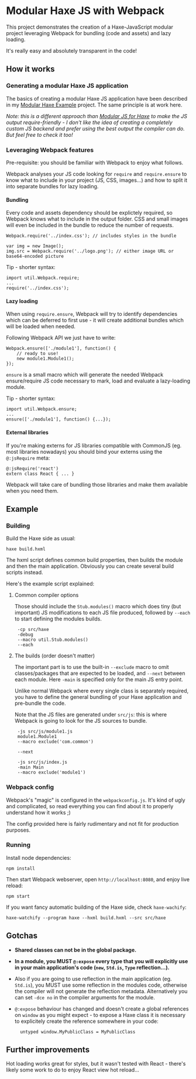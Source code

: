 # Modular Haxe JS with Webpack

This project demonstrates the creation of a Haxe-JavaScript modular project leveraging Webpack 
for bundling (code and assets) and lazy loading.

It's really easy and absolutely transparent in the code!

## How it works

### Generating a modular Haxe JS application

The basics of creating a modular Haxe JS application have been described in my 
[Modular Haxe Example](https://github.com/elsassph/modular-haxe-example) project. 
The same principle is at work here.

*Note: this is a different approach than [Modular JS for Haxe](https://github.com/explorigin/modular-js)
to make the JS output require-friendly - I don't like the idea of creating a completely custom JS backend 
and prefer using the best output the compiler can do. But feel free to check it too!*

### Leveraging Webpack features

Pre-requisite: you should be familiar with Webpack to enjoy what follows.

Webpack analyses your JS code looking for `require` and `require.ensure` to know what to include
in your project (JS, CSS, images...) and how  to split it into separate bundles for lazy loading.

#### Bundling

Every code and assets dependency should be explictely required, so Webpack knows what to include in the
output folder. CSS and small images will even be included in the bundle to reduce the number of requests.

	Webpack.require('../index.css'); // includes styles in the bundle

	var img = new Image();
	img.src = Webpack.require('../logo.png'); // either image URL or base64-encoded picture

Tip - shorter syntax:

	import util.Webpack.require;
	...
	require('../index.css');

#### Lazy loading

When using `require.ensure`, Webpack will try to identify dependencies which can be deferred to first use - 
it will create additional bundles which will be loaded when needed. 

Following Webpack API we just have to write:

	Webpack.ensure(['./module1'], function() {
		// ready to use!
		new module1.Module1();
    });

`ensure` is a small macro which will generate the needed Webpack ensure/require JS code necessary to 
mark,  load and  evaluate a lazy-loading module.

Tip - shorter syntax:

	import util.Webpack.ensure;
	...
	ensure(['./module1'], function() {...});

#### External libraries

If you're making externs for JS libraries compatible with CommonJS (eg. most libraries nowadays)
you should bind your externs using the `@:jsRequire` meta:

	@:jsRequire('react')
	extern class React { ... } 

Webpack will take care of bundling those libraries and make them available when you need them.


## Example

### Building

Build the Haxe side as usual:

	haxe build.hxml

The hxml script defines common build properties, then builds the module and then the main application.
Obviously you can create several build scripts instead.

Here's the example script explained:

1. Common compiler options

	Those should include the `Stub.modules()` macro which does tiny (but important) JS modifications
	to each JS file produced, followed by `--each` to start defining the modules builds. 

		-cp src/haxe
		-debug
		--macro util.Stub.modules()
		--each

2. The builds (order doesn't matter)

	The important part is to use the built-in `--exclude` macro to omit classes/packages that are 
	expected to be loaded, and `--next` between each module. Here `-main` is specified only for the
	main JS entry point. 
	
	Unlike normal Webpack where every single class is separately required, 
	you have to define the general bundling of your Haxe application and pre-bundle the code.

	Note that the JS files are generated under `src/js`: this is where Webpack is going to look
	for the JS sources to bundle.

		-js src/js/module1.js
		module1.Module1
		--macro exclude('com.common')

		--next
	
		-js src/js/index.js
		-main Main
		--macro exclude('module1')

### Webpack config

Webpack's "magic" is configured in the `webpackconfig.js`. It's kind of ugly and complicated, so
read everything you can find about it to properly understand how it works ;)

The config provided here is fairly rudimentary and not fit for production purposes.

### Running

Install node dependencies:
	
	npm install

Then start Webpack webserver, open `http://localhost:8080`, and enjoy live reload:

	npm start

If you want fancy automatic building of the Haxe side, check `haxe-wachify`:

	haxe-watchify --program haxe --hxml build.hxml --src src/haxe

## Gotchas

- **Shared classes can not be in the global package.**

- **In a module, you MUST `@:expose` every type that you will explicitly use in your main
application's code (`new`, `Std.is`, `Type` reflection...).**

- Also if you are going to use reflection in the main application (eg. `Std.is`), you MUST use some
reflection in the modules code, otherwise the compiler will not generate the reflection metadata.
Alternatively you can set `-dce no` in the compiler arguments for the module.

- `@:expose` behaviour has changed and doesn't create a global references on `window` as you might expect - 
to expose a Haxe class it is necessary to explicitely create the reference somewhere in your code:

	    untyped window.MyPublicClass = MyPublicClass

## Further improvements

Hot loading works great for styles, but it wasn't tested with React - there's likely some work to do
to enjoy React view hot reload...
